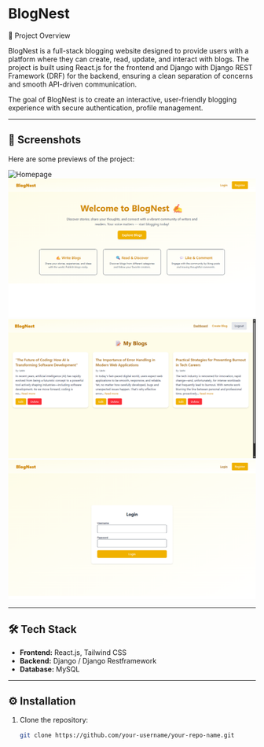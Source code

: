 # BlogNest

📌 Project Overview

BlogNest is a full-stack blogging website designed to provide users with a platform where they can create, read, update, and interact with blogs. The project is built using React.js for the frontend and Django with Django REST Framework (DRF) for the backend, ensuring a clean separation of concerns and smooth API-driven communication.

The goal of BlogNest is to create an interactive, user-friendly blogging experience with secure authentication, profile management.

---

## 📸 Screenshots

Here are some previews of the project:

![Homepage](./screenshots/homepage.png)
![landingpage](./screenshots/landingpage.png)
![Dashboard](./screenshots/dashboard.png)
![LoginPage](./screenshots/login.png)


---

## 🛠️ Tech Stack

- **Frontend:** React.js, Tailwind CSS
- **Backend:** Django / Django Restframework
- **Database:** MySQL 

---

## ⚙️ Installation

1. Clone the repository:
   ```bash
   git clone https://github.com/your-username/your-repo-name.git
